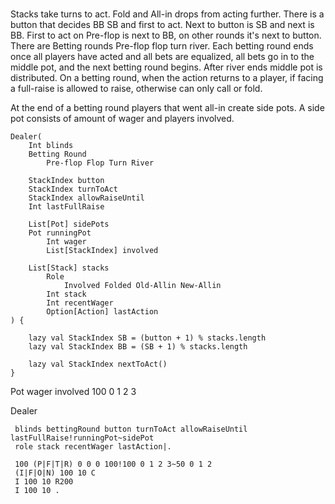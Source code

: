 ###


Stacks take turns to act. Fold and All-in drops from acting further. There is a button that decides BB SB and first to act. Next to button is SB and next is BB. First to act on Pre-flop is next to BB, on other rounds it's next to button.
There are Betting rounds Pre-flop flop turn river. Each betting round ends once all players have acted and all bets are equalized, all bets go in to the middle pot, and the next betting round begins. After river ends middle pot is distributed.
On a betting round, when the action returns to a player, if facing a full-raise is allowed to raise, otherwise can only call or fold.

At the end of a betting round players that went all-in create side pots. A side pot consists of amount of wager and players involved.

    Dealer(
        Int blinds
        Betting Round
            Pre-flop Flop Turn River

        StackIndex button
        StackIndex turnToAct
        StackIndex allowRaiseUntil
        Int lastFullRaise

        List[Pot] sidePots
        Pot runningPot
            Int wager
            List[StackIndex] involved

        List[Stack] stacks
            Role
                Involved Folded Old-Allin New-Allin
            Int stack
            Int recentWager
            Option[Action] lastAction
    ) {

        lazy val StackIndex SB = (button + 1) % stacks.length
        lazy val StackIndex BB = (SB + 1) % stacks.length

        lazy val StackIndex nextToAct()
    }

Pot
    wager involved
    100 0 1 2 3

Dealer

     blinds bettingRound button turnToAct allowRaiseUntil lastFullRaise!runningPot~sidePot
     role stack recentWager lastAction|. 

     100 (P|F|T|R) 0 0 0 100!100 0 1 2 3~50 0 1 2
     (I|F|O|N) 100 10 C
     I 100 10 R200
     I 100 10 .
